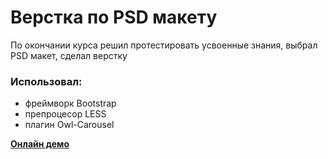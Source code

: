 # Верстка по PSD макету 

По окончании курса решил протестировать усвоенные знания, выбрал PSD макет, сделал верстку

### Использовал:

- фреймворк Bootstrap
- препроцесор LESS
- плагин Owl-Carousel

[**Онлайн демо**](http://shevchukweb.zzz.com.ua/my-works/real-home/index.html)

